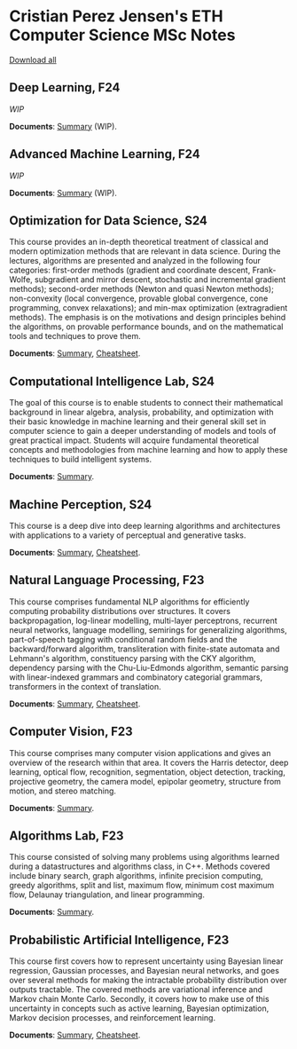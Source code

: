 # Cristian Perez Jensen's ETH Computer Science MSc Notes

[Download all](https://github.com/cristianpjensen/eth-cs-notes/archive/refs/heads/gh-pages.zip)

## Deep Learning, F24

_WIP_

**Documents**: [Summary](https://cristianpjensen.github.io/eth-cs-notes/deep_learning/summary.pdf) (WIP).

## Advanced Machine Learning, F24

_WIP_

**Documents**: [Summary](https://cristianpjensen.github.io/eth-cs-notes/advanced_machine_learning/summary.pdf) (WIP).


## Optimization for Data Science, S24

This course provides an in-depth theoretical treatment of classical and modern optimization methods that are relevant in data science. During the lectures, algorithms are presented and analyzed in the following four categories: first-order methods (gradient and coordinate descent, Frank-Wolfe, subgradient and mirror descent, stochastic and incremental gradient methods); second-order methods (Newton and quasi Newton methods); non-convexity (local convergence, provable global convergence, cone programming, convex relaxations); and min-max optimization (extragradient methods). The emphasis is on the motivations and design principles behind the algorithms, on provable performance bounds, and on the mathematical tools and techniques to prove them.

**Documents**: [Summary](https://cristianpjensen.github.io/eth-cs-notes/optimization_for_data_science/summary.pdf), [Cheatsheet](https://cristianpjensen.github.io/eth-cs-notes/optimization_for_data_science/cheatsheet.pdf).

## Computational Intelligence Lab, S24

The goal of this course is to enable students to connect their mathematical background in linear algebra, analysis, probability, and optimization with their basic knowledge in machine learning and their general skill set in computer science to gain a deeper understanding of models and tools of great practical impact. Students will acquire fundamental theoretical concepts and methodologies from machine learning and how to apply these techniques to build intelligent systems.

**Documents**: [Summary](https://cristianpjensen.github.io/eth-cs-notes/computational_intelligence_lab/summary.pdf).

## Machine Perception, S24

This course is a deep dive into deep learning algorithms and architectures with applications to a variety of perceptual and generative tasks.

**Documents**: [Summary](https://cristianpjensen.github.io/eth-cs-notes/machine_perception/summary.pdf), [Cheatsheet](https://cristianpjensen.github.io/eth-cs-notes/machine_perception/cheatsheet.pdf).

## Natural Language Processing, F23

This course comprises fundamental NLP algorithms for efficiently computing probability distributions over structures. It covers backpropagation, log-linear modelling, multi-layer perceptrons, recurrent neural networks, language modelling, semirings for generalizing algorithms, part-of-speech tagging with conditional random fields and the backward/forward algorithm, transliteration with finite-state automata and Lehmann's algorithm, constituency parsing with the CKY algorithm, dependency parsing with the Chu-Liu-Edmonds algorithm, semantic parsing with linear-indexed grammars and combinatory categorial grammars, transformers in the context of translation.

**Documents**: [Summary](https://cristianpjensen.github.io/eth-cs-notes/natural_language_processing/summary.pdf), [Cheatsheet](https://cristianpjensen.github.io/eth-cs-notes/natural_language_processing/cheatsheet.pdf).

## Computer Vision, F23

This course comprises many computer vision applications and gives an overview of the research within that area. It covers the Harris detector, deep learning, optical flow, recognition, segmentation, object detection, tracking, projective geometry, the camera model, epipolar geometry, structure from motion, and stereo matching.

**Documents**: [Summary](https://cristianpjensen.github.io/eth-cs-notes/computer_vision/summary.pdf).

## Algorithms Lab, F23

This course consisted of solving many problems using algorithms learned during a datastructures and algorithms class, in C++. Methods covered include binary search, graph algorithms, infinite precision computing, greedy algorithms, split and list, maximum flow, minimum cost maximum flow, Delaunay triangulation, and linear programming.

**Documents**: [Summary](https://cristianpjensen.github.io/eth-cs-notes/algorithms_lab/summary.pdf).

## Probabilistic Artificial Intelligence, F23

This course first covers how to represent uncertainty using Bayesian linear regression, Gaussian processes, and Bayesian neural networks, and goes over several methods for making the intractable probability distribution over outputs tractable. The covered methods are variational inference and Markov chain Monte Carlo. Secondly, it covers how to make use of this uncertainty in concepts such as active learning, Bayesian optimization, Markov decision processes, and reinforcement learning.

**Documents**: [Summary](https://cristianpjensen.github.io/eth-cs-notes/probabilistic_artificial_intelligence/summary.pdf), [Cheatsheet](https://cristianpjensen.github.io/eth-cs-notes/probabilistic_artificial_intelligence/cheatsheet.pdf).
